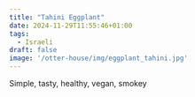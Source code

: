 ```yaml
---
title: "Tahini Eggplant"
date: 2024-11-29T11:55:46+01:00
tags:
  - Israeli
draft: false
image: '/otter-house/img/eggplant_tahini.jpg'
---
```

Simple, tasty, healthy, vegan, smokey

<!--more-->
